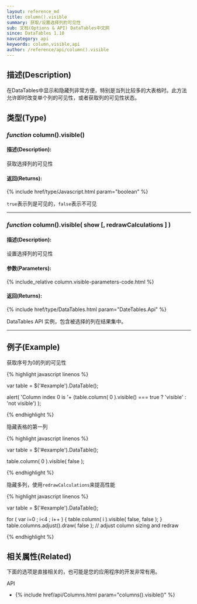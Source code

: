 ```yaml
---
layout: reference_md
title: column().visible
summary: 获取/设置选择列的可见性
sub: 文档(Options & API) DataTables中文网
since: DataTables 1.10
navcategory: api
keywords: column,visible,api
author: /reference/api/column().visible
---
```


## 描述(Description)

在DataTables中显示和隐藏列非常方便，特别是当列比较多的大表格时。此方法允许即时改变单个列的可见性，或者获取列的可见性状态。

## 类型(Type)

### _function_ column().visible()

#### 描述(Description):

获取选择列的可见性

#### 返回(Returns):

{% include href/type/Javascript.html param="boolean" %}

`true`表示列是可见的，`false`表示不可见


---


### _function_ column().visible( show [, redrawCalculations ] )

#### 描述(Description):

设置选择列的可见性

#### 参数(Parameters):

{% include_relative column.visible-parameters-code.html %}

#### 返回(Returns):

{% include href/type/DataTables.html param="DateTables.Api" %}

DataTables API 实例，包含被选择的列在结果集中。


--- 
    
## 例子(Example)

获取序号为0的列的可见性


{% highlight javascript linenos %}

var table = $('#example').DataTable();
 
alert( 'Column index 0 is '+
    (table.column( 0 ).visible() === true ? 'visible' : 'not visible')
);

{% endhighlight %}


隐藏表格的第一列

{% highlight javascript linenos %}

var table = $('#example').DataTable();
 
table.column( 0 ).visible( false );

{% endhighlight %}

隐藏多列，使用`redrawCalculations`来提高性能

{% highlight javascript linenos %}

var table = $('#example').DataTable();
 
for ( var i=0 ; i<4 ; i++ ) {
    table.column( i ).visible( false, false );
}
table.columns.adjust().draw( false ); // adjust column sizing and redraw

{% endhighlight %}



## 相关属性(Related)

下面的选项是直接相关的，也可能是您的应用程序的开发非常有用。

API

- {% include href/api/Columns.html param="columns().visible()" %}